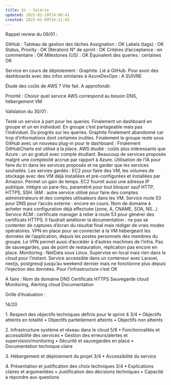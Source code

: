 ```yaml
---
title: G1 - Valérie
updated: 2025-02-20T14:08:41
created: 2025-01-09T16:21:03
---
```


Rappel review du 09/01 :

GitHub : Tableau de gestion des tâches
Assignation : OK
Labels (tags) : OK
Status, Priority : OK
(Itération) N° de sprint : OK
Critères d’acceptance : en commentaire : OK
Milestones (US) : OK
Équivalent des queries : certaines OK

Service en cours de déploiement : Graphite.
Lié à GitHub. Pour avoir des dashboards avec des infos similaires à AzureDevOps : A SUIVRE

Étude des coûts de AWS ? Vite fait. A approfondir.

Priorité :
Choisir quel service AWS correspond au besoin
DNS, hébergement VM

Validation du 30/01 :

Testé un service à part pour les queries. Finalement un dashboard en groupe et un en individuel. En groupe c’est partageable mais pas l’individuel. Du progrès sur les queries.
Graphite finalement abandonné car trop d’informations dont certaines inutiles. Finalement le groupe reste sous GitHub avec un nouveau plug-in pour le dashboard : Finalement GitHubCharts est utilisé à la place.
AWS étudié : coûts plus intéressants que Azure : un an gratuit avec compte étudiant. Beaucoup de services proposés malgré une complexité accrue par rapport à Azure.
Utilisation de l’IA pour faire du tri dans les services proposés et ne garder que les services souhaités.
Les servies gardés : EC2 pour faire des VM, les volumes de stockage avec des VM déjà installées et pré-configurées et installées par Amazon. Permet un gain de temps. EC2 fournit aussi une adresse IP publique. Intègre un pare-feu, paramétré pour tout bloquer sauf HTTP, HTTPS, SSH.
IAM : autre service utilisé pour faire des comptes administrateurs et des comptes utilisateurs dans les VM.
Service route 53 pour DNS pour l’accès externe : encore en cours. Nom de domaine à acheter mais configuration déjà effectuée (zone, A, CNAME, SOA, NS…)
Service ACM : certificate manager à relier à route 53 pour générer des certificats HTTPS.
Il faudrait améliorer la documentation : ne pas se contenter de captures d’écran du résultat final mais rédiger de vrais modes opératoires.
VPN en place pour se connecter à la VM hébergeant les données de l’application, depuis les postes personnels des membres du groupe. Le VPN permet aussi d’accéder à d’autres machines de l’infra.
Pas de sauvegardes, pas de point de restauration, réplication pas encore en place.
Monitoring : NetData sous Linux. Supervise en local mais rien dans le cloud pour l’instant.
Service accessible dans un conteneur avec Laravel, nextjs, postgresql jusqu’au weekend dernier mais ne fonctionne plus depuis l’injection des données. Pour l’infrastructure c’est OK

A faire :
Nom de domaine DNS
Certificats HTTPS
Sauvegarde cloud
Monitoring, Alerting cloud
Documentation

Grille d’évaluation :

14/20

1\. Respect des objectifs techniques définis pour le sprint 4 3/4
• Objectifs atteints en totalité
• Objectifs partiellement atteints
• Objectifs non atteints

2\. Infrastructure système et réseau dans le cloud 5/8
• Fonctionnalités et accessibilité des services
• Gestion des erreurs/alertes et supervision/monitoring
• Sécurité et sauvegardes en place
• Documentation technique claire

3\. Hébergement et déploiement du projet 3/4
• Accessibilité du service

4\. Présentation et justification des choix techniques 3/4
• Explications claires et argumentées
• Justification des décisions techniques
• Capacité à répondre aux questions
